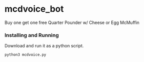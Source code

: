 # mcdvoice_bot
Buy one get one free Quarter Pounder w/ Cheese or Egg McMuffin

### Installing and Running
Download and run it as a python script.
```
python3 mcdvoice.py
```
